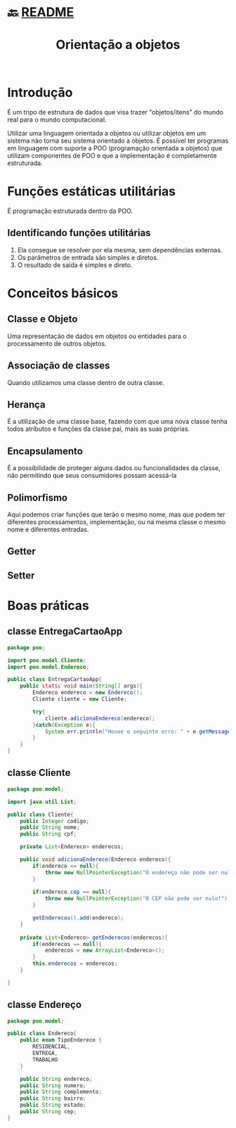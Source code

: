 # :back: [README](../../../README.md#fundamentos-da-programação)

<h1 align="center">
    Orientação a objetos
</h1>

<br>

# Introdução
É um tripo de estrutura de dados que visa trazer "objetos/itens" do mundo real para o mundo computacional.

Utilizar uma linguagem orientada a objetos ou utilizar objetos em um sistema não torna seu sistema orientado a objetos. É possível ter programas em linguagem com suporte a POO (programação orientada a objetos) que utilizam componentes de POO e que a implementação é completamente estruturada. 

# Funções estáticas utilitárias
É programação estruturada dentro da POO.

## Identificando funções utilitárias
1. Ela consegue se resolver por ela mesma, sem dependências externas.
2. Os parâmetros de entrada são simples e diretos.
3. O resultado de saída é simples e direto.


# Conceitos básicos

## Classe e Objeto
Uma representação de dados em objetos ou entidades para o processamento de outros objetos.


## Associação de classes
Quando utilizamos uma classe dentro de outra classe.

## Herança
É a utilização de uma classe base, fazendo com que uma nova classe tenha todos atributos e funções da classe pai, mais as suas próprias.

## Encapsulamento
É a possibilidade de proteger alguns dados ou funcionalidades da classe, não permitindo que seus consumidores possam acessá-la

## Polimorfismo
Aqui podemos criar funções que terão o mesmo nome, mas que podem ter diferentes processamentos, implementação, ou na mesma classe o mesmo nome e diferentes entradas.

## Getter

## Setter



# Boas práticas

## classe EntregaCartaoApp
```java
package poo;

import poo.model.Cliente;
import poo.model.Endereco;

public class EntregaCartaoApp{
    public static void main(String[] args){
        Endereco endereco = new Endereco();
        Cliente cliente = new Cliente;

        try{
            cliente.adicionaEndereco(endereco);
        }catch(Exception e){
            System.err.println("Houve o seguinte erro: " + e.getMessage());
        }
    }
}
```

## classe Cliente
```java
package poo.model;

import java.util.List;

public class Cliente{
    public Integer codigo;
    public String nome;
    public String cpf;

    private List<Endereco> enderecos;

    public void adicionaEndereco(Endereco endereco){
        if(endereco == null){
            throw new NullPointerException("O endereço não pode ser nulo!");
        }
        
        if(endereco.cep == null){
            throw new NullPointerException("O CEP não pode ser nulo!");
        }

        getEnderecos().add(endereco);
    }
    
    private List<Endereco> getEnderecos(enderecos){
        if(enderecos == null){
            enderecos = new ArrayList<Endereco>();
        }
        this.enderecos = enderecos;
    }

}
```

## classe Endereço
```java
package poo.model;

public class Endereco{
    public enum TipoEndereco {
        RESIDENCIAL, 
        ENTREGA, 
        TRABALHO
    }

    public String endereco;
    public String numero;
    public String complemento;
    public String bairro;
    public String estado;
    public String cep;
}
```
